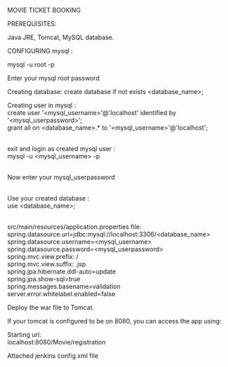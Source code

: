  MOVIE TICKET BOOKING 


PREREQUISITES:

Java JRE, Tomcat, MySQL database.

CONFIGURING mysql :

mysql -u root -p

Enter your mysql root password

Creating database:
create database if not exists <database_name>;


Creating user in mysql :<br>
create user '<mysql_username>'@'localhost' identified by '<mysql_userpassword>';<br>
grant all on <database_name>.* to '<mysql_username>'@'localhost';<br><br>

exit and login as created mysql user :<br>
mysql -u <mysql_username> -p<br><br>

Now enter your mysql_userpassword<br><br>

Use your created database :<br>
use <database_name>;<br><br>

src/main/resources/application.properties file:<br>
spring.datasource.url=jdbc:mysql://localhost:3306/<database_name><br>
spring.datasource.username=<mysql_username><br>
spring.datasource.password=<mysql_userpassword><br>
spring.mvc.view.prefix: /<br>
spring.mvc.view.suffix: .jsp<br>
spring.jpa.hibernate.ddl-auto=update<br>
spring.jpa.show-sql=true<br>
spring.messages.basename=validation<br>
server.error.whitelabel.enabled=false<br>




Deploy the war file to Tomcat.

If your tomcat is configured to be on 8080, you can access the app using:

Starting url:<br>
	localhost:8080/Movie/registration

Attached jenkins config.xml file
